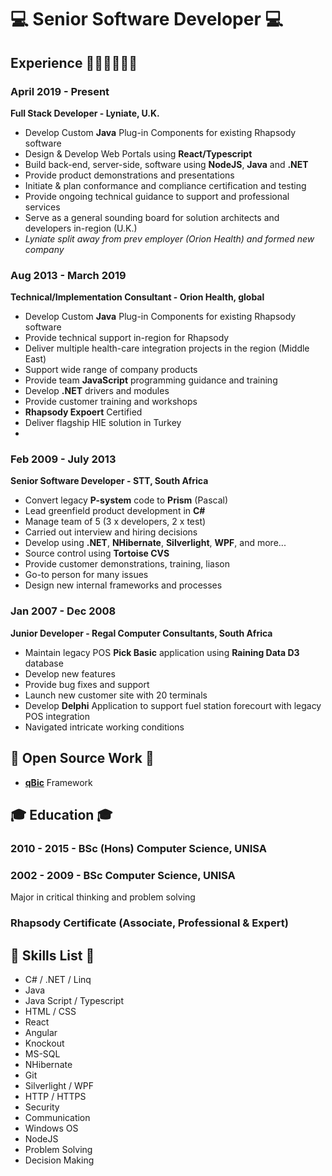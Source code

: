 # 💻 Senior Software Developer 💻

## Experience 🏃‍♀️🏃‍♀️🏃‍♀️

### April 2019 - Present

**Full Stack Developer - Lyniate, U.K.**

- Develop Custom **Java** Plug-in Components for existing Rhapsody software
- Design & Develop Web Portals using **React/Typescript**
- Build back-end, server-side, software using **NodeJS**, **Java** and **.NET**
- Provide product demonstrations and presentations
- Initiate & plan conformance and compliance certification and testing
- Provide ongoing technical guidance to support and professional services
- Serve as a general sounding board for solution architects and developers in-region (U.K.)
- _Lyniate split away from prev employer (Orion Health) and formed new company_

### Aug 2013 - March 2019

**Technical/Implementation Consultant - Orion Health, global**

- Develop Custom **Java** Plug-in Components for existing Rhapsody software
- Provide technical support in-region for Rhapsody
- Deliver multiple health-care integration projects in the region (Middle East)
- Support wide range of company products
- Provide team **JavaScript** programming guidance and training
- Develop **.NET** drivers and modules
- Provide customer training and workshops
- **Rhapsody Expoert** Certified
- Deliver flagship HIE solution in Turkey
-

### Feb 2009 - July 2013

**Senior Software Developer - STT, South Africa**

- Convert legacy **P-system** code to **Prism** (Pascal)
- Lead greenfield product development in **C#**
- Manage team of 5 (3 x developers, 2 x test)
- Carried out interview and hiring decisions
- Develop using **.NET**, **NHibernate**, **Silverlight**, **WPF**, and more...
- Source control using **Tortoise CVS**
- Provide customer demonstrations, training, liason
- Go-to person for many issues
- Design new internal frameworks and processes

### Jan 2007 - Dec 2008

**Junior Developer - Regal Computer Consultants, South Africa**

- Maintain legacy POS **Pick Basic** application using **Raining Data D3** database
- Develop new features
- Provide bug fixes and support
- Launch new customer site with 20 terminals
- Develop **Delphi** Application to support fuel station forecourt with legacy POS integration
- Navigated intricate working conditions

## 🎈 Open Source Work 🎈

- **[qBic](https://github.com/quintonn/qBic)** Framework

## 🎓 Education 🎓

### 2010 - 2015 - BSc (Hons) Computer Science, UNISA

### 2002 - 2009 - BSc Computer Science, UNISA

Major in critical thinking and problem solving

### Rhapsody Certificate (Associate, Professional & Expert)

## 🧾 Skills List 🧾

- C# / .NET / Linq
- Java
- Java Script / Typescript
- HTML / CSS
- React
- Angular
- Knockout
- MS-SQL
- NHibernate
- Git
- Silverlight / WPF
- HTTP / HTTPS
- Security
- Communication
- Windows OS
- NodeJS
- Problem Solving
- Decision Making
